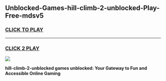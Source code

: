 
## Unblocked-Games-hill-climb-2-unblocked-Play-Free-mdsv5
<h3>
<a href="https://premium76.site?title=hill-climb-2-unblocked&ref=20M">CLICK TO PLAY</a></h3>
<hr>

<h3>
<a href="https://premium76.site?title=hill-climb-2-unblocked&ref=20M">CLICK 2 PLAY</a>
  
</h3>

<a href="https://premium76.site?title=hill-climb-2-unblocked&ref=19M"><img src="https://clearcache.store/games.png"></a>


**hill-climb-2-unblocked games unblocked: Your Gateway to Fun and Accessible Online Gaming**
